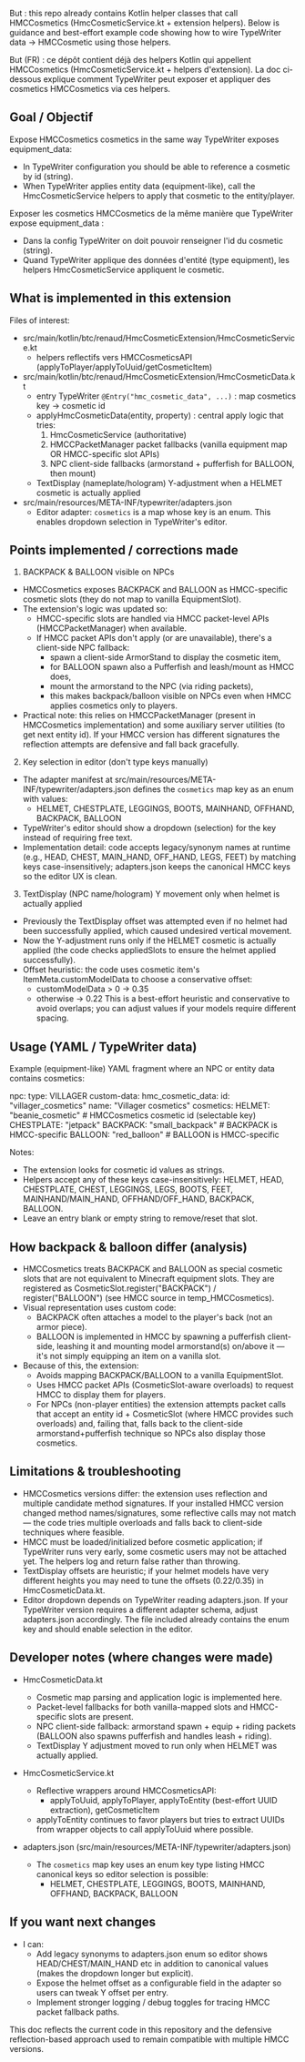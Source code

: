 But : this repo already contains Kotlin helper classes that call HMCCosmetics (HmcCosmeticService.kt + extension helpers).
Below is guidance and best-effort example code showing how to wire TypeWriter data -> HMCCosmetic using those helpers.

But (FR) : ce dépôt contient déjà des helpers Kotlin qui appellent HMCCosmetics (HmcCosmeticService.kt + helpers d'extension).
La doc ci-dessous explique comment TypeWriter peut exposer et appliquer des cosmetics HMCCosmetics via ces helpers.

Goal / Objectif
----
Expose HMCCosmetics cosmetics in the same way TypeWriter exposes equipment_data:
- In TypeWriter configuration you should be able to reference a cosmetic by id (string).
- When TypeWriter applies entity data (equipment-like), call the HmcCosmeticService helpers to apply that cosmetic to the entity/player.

Exposer les cosmetics HMCCosmetics de la même manière que TypeWriter expose equipment_data :
- Dans la config TypeWriter on doit pouvoir renseigner l'id du cosmetic (string).
- Quand TypeWriter applique des données d'entité (type equipment), les helpers HmcCosmeticService appliquent le cosmetic.

What is implemented in this extension
----
Files of interest:
- src/main/kotlin/btc/renaud/HmcCosmeticExtension/HmcCosmeticService.kt
  - helpers reflectifs vers HMCCosmeticsAPI (applyToPlayer/applyToUuid/getCosmeticItem)
- src/main/kotlin/btc/renaud/HmcCosmeticExtension/HmcCosmeticData.kt
  - entry TypeWriter `@Entry("hmc_cosmetic_data", ...)` : map cosmetics key -> cosmetic id
  - applyHmcCosmeticData(entity, property) : central apply logic that tries:
    1) HmcCosmeticService (authoritative)
    2) HMCCPacketManager packet fallbacks (vanilla equipment map OR HMCC-specific slot APIs)
    3) NPC client-side fallbacks (armorstand + pufferfish for BALLOON, then mount)
  - TextDisplay (nameplate/hologram) Y-adjustment when a HELMET cosmetic is actually applied
- src/main/resources/META-INF/typewriter/adapters.json
  - Editor adapter: `cosmetics` is a map whose key is an enum. This enables dropdown selection in TypeWriter's editor.

Points implemented / corrections made
----
1) BACKPACK & BALLOON visible on NPCs
- HMCCosmetics exposes BACKPACK and BALLOON as HMCC-specific cosmetic slots (they do not map to vanilla EquipmentSlot).
- The extension's logic was updated so:
  - HMCC-specific slots are handled via HMCC packet-level APIs (HMCCPacketManager) when available.
  - If HMCC packet APIs don't apply (or are unavailable), there's a client-side NPC fallback:
    - spawn a client-side ArmorStand to display the cosmetic item,
    - for BALLOON spawn also a Pufferfish and leash/mount as HMCC does,
    - mount the armorstand to the NPC (via riding packets),
    - this makes backpack/balloon visible on NPCs even when HMCC applies cosmetics only to players.
- Practical note: this relies on HMCCPacketManager (present in HMCCosmetics implementation) and some auxiliary server utilities (to get next entity id). If your HMCC version has different signatures the reflection attempts are defensive and fall back gracefully.

2) Key selection in editor (don't type keys manually)
- The adapter manifest at src/main/resources/META-INF/typewriter/adapters.json defines the `cosmetics` map key as an enum with values:
  - HELMET, CHESTPLATE, LEGGINGS, BOOTS, MAINHAND, OFFHAND, BACKPACK, BALLOON
- TypeWriter's editor should show a dropdown (selection) for the key instead of requiring free text.
- Implementation detail: code accepts legacy/synonym names at runtime (e.g., HEAD, CHEST, MAIN_HAND, OFF_HAND, LEGS, FEET) by matching keys case-insensitively; adapters.json keeps the canonical HMCC keys so the editor UX is clean.

3) TextDisplay (NPC name/hologram) Y movement only when helmet is actually applied
- Previously the TextDisplay offset was attempted even if no helmet had been successfully applied, which caused undesired vertical movement.
- Now the Y-adjustment runs only if the HELMET cosmetic is actually applied (the code checks appliedSlots to ensure the helmet applied successfully).
- Offset heuristic: the code uses cosmetic item's ItemMeta.customModelData to choose a conservative offset:
  - customModelData > 0 -> 0.35
  - otherwise -> 0.22
  This is a best-effort heuristic and conservative to avoid overlaps; you can adjust values if your models require different spacing.

Usage (YAML / TypeWriter data)
----
Example (equipment-like) YAML fragment where an NPC or entity data contains cosmetics:

npc:
  type: VILLAGER
  custom-data:
    hmc_cosmetic_data:
      id: "villager_cosmetics"
      name: "Villager cosmetics"
      cosmetics:
        HELMET: "beanie_cosmetic"         # HMCCosmetics cosmetic id (selectable key)
        CHESTPLATE: "jetpack"
        BACKPACK: "small_backpack"        # BACKPACK is HMCC-specific
        BALLOON: "red_balloon"            # BALLOON is HMCC-specific

Notes:
- The extension looks for cosmetic id values as strings.
- Helpers accept any of these keys case-insensitively: HELMET, HEAD, CHESTPLATE, CHEST, LEGGINGS, LEGS, BOOTS, FEET, MAINHAND/MAIN_HAND, OFFHAND/OFF_HAND, BACKPACK, BALLOON.
- Leave an entry blank or empty string to remove/reset that slot.

How backpack & balloon differ (analysis)
----
- HMCCosmetics treats BACKPACK and BALLOON as special cosmetic slots that are not equivalent to Minecraft equipment slots. They are registered as CosmeticSlot.register("BACKPACK") / register("BALLOON") (see HMCC source in temp_HMCCosmetics).
- Visual representation uses custom code:
  - BACKPACK often attaches a model to the player's back (not an armor piece).
  - BALLOON is implemented in HMCC by spawning a pufferfish client-side, leashing it and mounting model armorstand(s) on/above it — it's not simply equipping an item on a vanilla slot.
- Because of this, the extension:
  - Avoids mapping BACKPACK/BALLOON to a vanilla EquipmentSlot.
  - Uses HMCC packet APIs (CosmeticSlot-aware overloads) to request HMCC to display them for players.
  - For NPCs (non-player entities) the extension attempts packet calls that accept an entity id + CosmeticSlot (where HMCC provides such overloads) and, failing that, falls back to the client-side armorstand+pufferfish technique so NPCs also display those cosmetics.

Limitations & troubleshooting
----
- HMCCosmetics versions differ: the extension uses reflection and multiple candidate method signatures. If your installed HMCC version changed method names/signatures, some reflective calls may not match — the code tries multiple overloads and falls back to client-side techniques where feasible.
- HMCC must be loaded/initialized before cosmetic application; if TypeWriter runs very early, some cosmetic users may not be attached yet. The helpers log and return false rather than throwing.
- TextDisplay offsets are heuristic; if your helmet models have very different heights you may need to tune the offsets (0.22/0.35) in HmcCosmeticData.kt.
- Editor dropdown depends on TypeWriter reading adapters.json. If your TypeWriter version requires a different adapter schema, adjust adapters.json accordingly. The file included already contains the enum key and should enable selection in the editor.

Developer notes (where changes were made)
----
- HmcCosmeticData.kt
  - Cosmetic map parsing and application logic is implemented here.
  - Packet-level fallbacks for both vanilla-mapped slots and HMCC-specific slots are present.
  - NPC client-side fallback: armorstand spawn + equip + riding packets (BALLOON also spawns pufferfish and handles leash + riding).
  - TextDisplay Y adjustment moved to run only when HELMET was actually applied.

- HmcCosmeticService.kt
  - Reflective wrappers around HMCCosmeticsAPI:
    - applyToUuid, applyToPlayer, applyToEntity (best-effort UUID extraction), getCosmeticItem
  - applyToEntity continues to favor players but tries to extract UUIDs from wrapper objects to call applyToUuid where possible.

- adapters.json (src/main/resources/META-INF/typewriter/adapters.json)
  - The `cosmetics` map key uses an enum key type listing HMCC canonical keys so editor selection is possible:
    - HELMET, CHESTPLATE, LEGGINGS, BOOTS, MAINHAND, OFFHAND, BACKPACK, BALLOON

If you want next changes
----
- I can:
  - Add legacy synonyms to adapters.json enum so editor shows HEAD/CHEST/MAIN_HAND etc in addition to canonical values (makes the dropdown longer but explicit).
  - Expose the helmet offset as a configurable field in the adapter so users can tweak Y offset per entry.
  - Implement stronger logging / debug toggles for tracing HMCC packet fallback paths.

This doc reflects the current code in this repository and the defensive reflection-based approach used to remain compatible with multiple HMCC versions.
